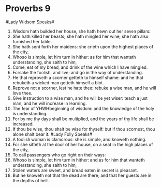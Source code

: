 ﻿# Proverbs 9
#Lady Widsom Speaks#
1. Wisdom hath builded her house, she hath hewn out her seven pillars: 
2. She hath killed her beasts; she hath mingled her wine; she hath also furnished her table. 
3. She hath sent forth her maidens: she crieth upon the highest places of the city, 
4. Whoso is simple, let him turn in hither: as for him that wanteth understanding, she saith to him, 
5. Come, eat of my bread, and drink of the wine which I have mingled. 
6. Forsake the foolish, and live; and go in the way of understanding. 
7. He that reproveth a scorner getteth to himself shame: and he that rebuketh a wicked man getteth himself a blot. 
8. Reprove not a scorner, lest he hate thee: rebuke a wise man, and he will love thee. 
9. Give instruction to a wise man, and he will be yet wiser: teach a just man, and he will increase in learning. 
10. The fear of YHWHbeginning of wisdom: and the knowledge of the holy is understanding. 
11. For by me thy days shall be multiplied, and the years of thy life shall be increased. 
12. If thou be wise, thou shalt be wise for thyself: but if thou scornest, thou alone shalt bear it.
#Lady Folly Speaks# 
13.  A foolish woman is clamorous: she is simple, and knoweth nothing. 
14. For she sitteth at the door of her house, on a seat in the high places of the city, 
15. To call passengers who go right on their ways: 
16. Whoso is simple, let him turn in hither: and as for him that wanteth understanding, she saith to him, 
17. Stolen waters are sweet, and bread eaten in secret is pleasant. 
18. But he knoweth not that the dead are there; and that her guests are in the depths of hell. 

